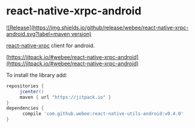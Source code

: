 # react-native-xrpc-android

[![Release](https://img.shields.io/github/release/webee/react-native-xrpc-android.svg?label=maven version)](https://jitpack.io/#webee/react-native-xrpc-android)

[react-native-xrpc](https://github.com/webee/react-native-xrpc) client for android.

[https://jitpack.io/#webee/react-native-xrpc-android](https://jitpack.io/#webee/react-native-xrpc-android)

To install the library add:

   ```gradle
   repositories {
        jcenter()
        maven { url "https://jitpack.io" }
   }
   dependencies {
         compile 'com.github.webee:react-native-utils-android:v0.4.0'
   }
   ```